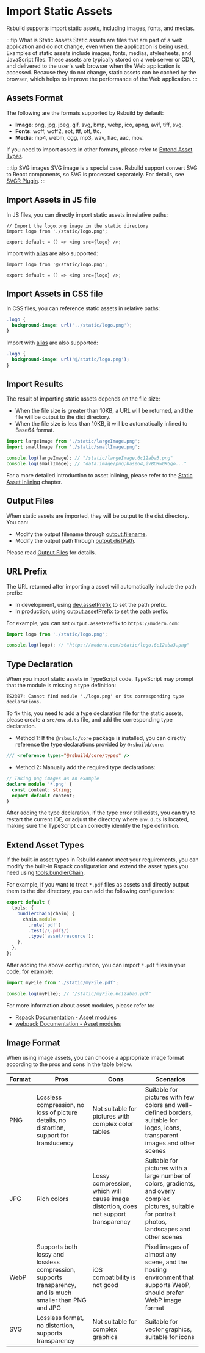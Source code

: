 # Import Static Assets

Rsbuild supports import static assets, including images, fonts, and medias.

:::tip What is Static Assets
Static assets are files that are part of a web application and do not change, even when the application is being used. Examples of static assets include images, fonts, medias, stylesheets, and JavaScript files. These assets are typically stored on a web server or CDN, and delivered to the user's web browser when the Web application is accessed. Because they do not change, static assets can be cached by the browser, which helps to improve the performance of the Web application.
:::

## Assets Format

The following are the formats supported by Rsbuild by default:

- **Image**: png, jpg, jpeg, gif, svg, bmp, webp, ico, apng, avif, tiff, svg.
- **Fonts**: woff, woff2, eot, ttf, otf, ttc.
- **Media**: mp4, webm, ogg, mp3, wav, flac, aac, mov.

If you need to import assets in other formats, please refer to [Extend Asset Types](#extend-asset-types).

:::tip SVG images
SVG image is a special case. Rsbuild support convert SVG to React components, so SVG is processed separately. For details, see [SVGR Plugin](/plugins/list/plugin-svgr).
:::

## Import Assets in JS file

In JS files, you can directly import static assets in relative paths:

```tsx
// Import the logo.png image in the static directory
import logo from './static/logo.png';

export default = () => <img src={logo} />;
```

Import with [alias](/guide/advanced/alias) are also supported:

```tsx
import logo from '@/static/logo.png';

export default = () => <img src={logo} />;
```

## Import Assets in CSS file

In CSS files, you can reference static assets in relative paths:

```css
.logo {
  background-image: url('../static/logo.png');
}
```

Import with [alias](/guide/advanced/alias) are also supported:

```css
.logo {
  background-image: url('@/static/logo.png');
}
```

## Import Results

The result of importing static assets depends on the file size:

- When the file size is greater than 10KB, a URL will be returned, and the file will be output to the dist directory.
- When the file size is less than 10KB, it will be automatically inlined to Base64 format.

```js
import largeImage from './static/largeImage.png';
import smallImage from './static/smallImage.png';

console.log(largeImage); // "/static/largeImage.6c12aba3.png"
console.log(smallImage); // "data:image/png;base64,iVBORw0KGgo..."
```

For a more detailed introduction to asset inlining, please refer to the [Static Asset Inlining](/guide/optimization/inline-assets) chapter.

## Output Files

When static assets are imported, they will be output to the dist directory. You can:

- Modify the output filename through [output.filename](/config/output/filename).
- Modify the output path through [output.distPath](/config/output/dist-path).

Please read [Output Files](/guide/basic/output-files) for details.

## URL Prefix

The URL returned after importing a asset will automatically include the path prefix:

- In development, using [dev.assetPrefix](/config/dev/asset-prefix) to set the path prefix.
- In production, using [output.assetPrefix](/config/output/asset-prefix) to set the path prefix.

For example, you can set `output.assetPrefix` to `https://modern.com`:

```js
import logo from './static/logo.png';

console.log(logo); // "https://modern.com/static/logo.6c12aba3.png"
```

## Type Declaration

When you import static assets in TypeScript code, TypeScript may prompt that the module is missing a type definition:

```
TS2307: Cannot find module './logo.png' or its corresponding type declarations.
```

To fix this, you need to add a type declaration file for the static assets, please create a `src/env.d.ts` file, and add the corresponding type declaration.

- Method 1: If the `@rsbuild/core` package is installed, you can directly reference the type declarations provided by `@rsbuild/core`:

```ts
/// <reference types="@rsbuild/core/types" />
```

- Method 2: Manually add the required type declarations:

```ts title="src/env.d.ts"
// Taking png images as an example
declare module '*.png' {
  const content: string;
  export default content;
}
```

After adding the type declaration, if the type error still exists, you can try to restart the current IDE, or adjust the directory where `env.d.ts` is located, making sure the TypeScript can correctly identify the type definition.

## Extend Asset Types

If the built-in asset types in Rsbuild cannot meet your requirements, you can modify the built-in Rspack configuration and extend the asset types you need using [tools.bundlerChain](/config/tools/bundler-chain).

For example, if you want to treat `*.pdf` files as assets and directly output them to the dist directory, you can add the following configuration:

```ts
export default {
  tools: {
    bundlerChain(chain) {
      chain.module
        .rule('pdf')
        .test(/\.pdf$/)
        .type('asset/resource');
    },
  },
};
```

After adding the above configuration, you can import `*.pdf` files in your code, for example:

```js
import myFile from './static/myFile.pdf';

console.log(myFile); // "/static/myFile.6c12aba3.pdf"
```

For more information about asset modules, please refer to:

- [Rspack Documentation - Asset modules](https://rspack.dev/guide/asset-module#asset-modules)
- [webpack Documentation - Asset modules](https://webpack.js.org/guides/asset-modules/)

## Image Format

When using image assets, you can choose a appropriate image format according to the pros and cons in the table below.

| Format | Pros                                                                                                      | Cons                                                                                | Scenarios                                                                                                                                              |
| ------ | --------------------------------------------------------------------------------------------------------- | ----------------------------------------------------------------------------------- | ------------------------------------------------------------------------------------------------------------------------------------------------------ |
| PNG    | Lossless compression, no loss of picture details, no distortion, support for translucency                 | Not suitable for pictures with complex color tables                                 | Suitable for pictures with few colors and well-defined borders, suitable for logos, icons, transparent images and other scenes                         |
| JPG    | Rich colors                                                                                               | Lossy compression, which will cause image distortion, does not support transparency | Suitable for pictures with a large number of colors, gradients, and overly complex pictures, suitable for portrait photos, landscapes and other scenes |
| WebP   | Supports both lossy and lossless compression, supports transparency, and is much smaller than PNG and JPG | iOS compatibility is not good                                                       | Pixel images of almost any scene, and the hosting environment that supports WebP, should prefer WebP image format                                      |
| SVG    | Lossless format, no distortion, supports transparency                                                     | Not suitable for complex graphics                                                   | Suitable for vector graphics, suitable for icons                                                                                                       |
